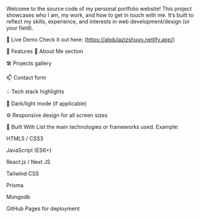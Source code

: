Welcome to the source code of my personal portfolio website! This project showcases who I am, my work, and how to get in touch with me. It’s built to reflect my skills, experience, and interests in web development/design (or your field).

🚀 Live Demo
Check it out here: (https://abdulazizshuvo.netlify.app/)

📸 Features
👤 About Me section

🛠️ Projects gallery

📫 Contact form

💡 Tech stack highlights

🌙 Dark/light mode (if applicable)

⚙️ Responsive design for all screen sizes

🧰 Built With
List the main technologies or frameworks used. Example:

HTML5 / CSS3

JavaScript (ES6+)

React.js / Next JS

Tailwind CSS

Prisma

Mongodb

GitHub Pages for deployment